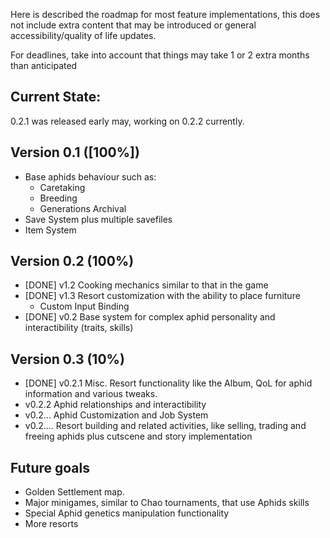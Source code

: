 Here is described the roadmap for most feature implementations, this does not include extra content that may be introduced or general accessibility/quality of life updates.

For deadlines, take into account that things may take 1 or 2 extra months than anticipated
## Current State:
0.2.1 was released early may, working on 0.2.2 currently.

## Version 0.1 ([100%])
- Base aphids behaviour such as:
  - Caretaking
  - Breeding
  - Generations Archival
- Save System plus multiple savefiles
- Item System
## Version 0.2 (100%)
- [DONE] v1.2 Cooking mechanics similar to that in the game
- [DONE] v1.3 Resort customization with the ability to place furniture
	- Custom Input Binding
- [DONE] v0.2 Base system for complex aphid personality and interactibility (traits, skills)
## Version 0.3 (10%)
- [DONE] v0.2.1 Misc. Resort functionality like the Album, QoL for aphid information and various tweaks.
- v0.2.2 Aphid relationships and interactibility
- v0.2... Aphid Customization and Job System
- v0.2.... Resort building and related activities, like selling, trading and freeing aphids plus cutscene and story implementation
## Future goals
- Golden Settlement map.
- Major minigames, similar to Chao tournaments, that use Aphids skills
- Special Aphid genetics manipulation functionality
- More resorts

